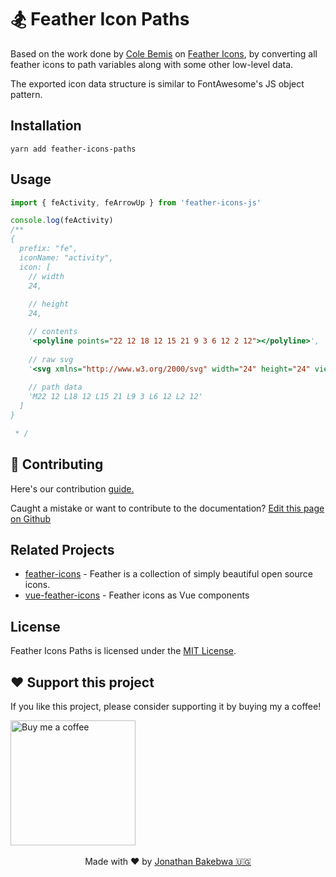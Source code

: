 # 🏂 Feather Icon Paths
Based on the work done by [Cole Bemis](https://twitter.com/colebemis) on [Feather Icons](https://feathericons.com), by converting all feather icons to path variables along with some other low-level data.

The exported icon data structure is similar to FontAwesome's JS object pattern.

## Installation
```
yarn add feather-icons-paths
```

## Usage
```js
import { feActivity, feArrowUp } from 'feather-icons-js'

console.log(feActivity)
/**
{
  prefix: "fe",
  iconName: "activity",
  icon: [
    // width
    24,
    
    // height
    24,

    // contents
    '<polyline points="22 12 18 12 15 21 9 3 6 12 2 12"></polyline>',
    
    // raw svg
    '<svg xmlns="http://www.w3.org/2000/svg" width="24" height="24" viewBox="0 0 24 24" fill="none" stroke="currentColor" stroke-width="2" stroke-linecap="round" stroke-linejoin="round" class="feather feather-activity"><path d="M22 12 L18 12 L15 21 L9 3 L6 12 L2 12"/></svg>'
    
    // path data
    'M22 12 L18 12 L15 21 L9 3 L6 12 L2 12'
  ]
}

 * /
```

## 🤝 Contributing
Here's our contribution [guide.](https://github.com/codebender828/feather-icons-paths/blob/main/.github/CONTRIBUTING.md)

Caught a mistake or want to contribute to the documentation? [Edit this page on Github](https://github.com/codebender828/feather-icons-paths/blob/main/README.md)

## Related Projects

 - [feather-icons](https://github.com/feathericons/feather) - Feather is a collection of simply beautiful open source icons.
 - [vue-feather-icons](https://github.com/egoist/vue-feather-icons) - Feather icons as Vue components

## License

Feather Icons Paths is licensed under the [MIT License](https://github.com/codebender828/feather-icons-paths/main/LICENSE).

## ❤️ Support this project
If you like this project, please consider supporting it by buying my a coffee!

<a target="_blank" href="https://www.buymeacoffee.com/dIlWof6x5">
  <img width="200px" src="https://res.cloudinary.com/xtellar/image/upload/v1584764609/jbakebwa.dev/sponsorships/buy-me-a-coffee.png" alt="Buy me a coffee">
</a>

<center>
  <br>
  Made with ❤️ by <a target="_blank" href="https://twitter.com/codebender828">Jonathan Bakebwa 🇺🇬</a>
</center>